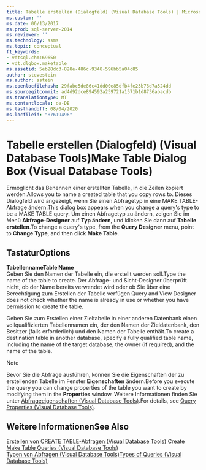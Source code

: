 ```yaml
---
title: Tabelle erstellen (Dialogfeld) (Visual Database Tools) | Microsoft-Dokumentation
ms.custom: ''
ms.date: 06/13/2017
ms.prod: sql-server-2014
ms.reviewer: ''
ms.technology: ssms
ms.topic: conceptual
f1_keywords:
- vdtsql.chm:69650
- vdt.dlgbox.maketable
ms.assetid: 5eb28dc3-828e-486c-9348-596bb5a04c85
author: stevestein
ms.author: sstein
ms.openlocfilehash: 29fabc5de86c41dd00e85dfb4fe23b76d7a524dd
ms.sourcegitcommit: ad4d92dce894592a259721a1571b1d8736abacdb
ms.translationtype: MT
ms.contentlocale: de-DE
ms.lasthandoff: 08/04/2020
ms.locfileid: "87619496"
---
```

# <a name="make-table-dialog-box-visual-database-tools"></a><span data-ttu-id="28dea-102">Tabelle erstellen (Dialogfeld) (Visual Database Tools)</span><span class="sxs-lookup"><span data-stu-id="28dea-102">Make Table Dialog Box (Visual Database Tools)</span></span>
  <span data-ttu-id="28dea-103">Ermöglicht das Benennen einer erstellten Tabelle, in die Zeilen kopiert werden.</span><span class="sxs-lookup"><span data-stu-id="28dea-103">Allows you to name a created table that you copy rows to.</span></span> <span data-ttu-id="28dea-104">Dieses Dialogfeld wird angezeigt, wenn Sie einen Abfragetyp in eine MAKE TABLE-Abfrage ändern.</span><span class="sxs-lookup"><span data-stu-id="28dea-104">This dialog box appears when you change a query's type to be a MAKE TABLE query.</span></span> <span data-ttu-id="28dea-105">Um einen Abfragetyp zu ändern, zeigen Sie im Menü **Abfrage-Designer** auf **Typ ändern**, und klicken Sie dann auf **Tabelle erstellen**.</span><span class="sxs-lookup"><span data-stu-id="28dea-105">To change a query's type, from the **Query Designer** menu, point to **Change Type**, and then click **Make Table**.</span></span>  
  
## <a name="options"></a><span data-ttu-id="28dea-106">Tastatur</span><span class="sxs-lookup"><span data-stu-id="28dea-106">Options</span></span>  
 <span data-ttu-id="28dea-107">**Tabellenname**</span><span class="sxs-lookup"><span data-stu-id="28dea-107">**Table Name**</span></span>  
 <span data-ttu-id="28dea-108">Geben Sie den Namen der Tabelle ein, die erstellt werden soll.</span><span class="sxs-lookup"><span data-stu-id="28dea-108">Type the name of the table to create.</span></span> <span data-ttu-id="28dea-109">Der Abfrage- und Sicht-Designer überprüft nicht, ob der Name bereits verwendet wird oder ob Sie über eine Berechtigung zum Erstellen der Tabelle verfügen.</span><span class="sxs-lookup"><span data-stu-id="28dea-109">Query and View Designer does not check whether the name is already in use or whether you have permission to create the table.</span></span>  
  
 <span data-ttu-id="28dea-110">Geben Sie zum Erstellen einer Zieltabelle in einer anderen Datenbank einen vollqualifizierten Tabellennamen ein, der den Namen der Zieldatenbank, den Besitzer (falls erforderlich) und den Namen der Tabelle enthält.</span><span class="sxs-lookup"><span data-stu-id="28dea-110">To create a destination table in another database, specify a fully qualified table name, including the name of the target database, the owner (if required), and the name of the table.</span></span>  
  
> [!NOTE]  
>  <span data-ttu-id="28dea-111">Bevor Sie die Abfrage ausführen, können Sie die Eigenschaften der zu erstellenden Tabelle im Fenster **Eigenschaften** ändern.</span><span class="sxs-lookup"><span data-stu-id="28dea-111">Before you execute the query you can change properties of the table you want to create by modifying them in the **Properties** window.</span></span> <span data-ttu-id="28dea-112">Weitere Informationen finden Sie unter [Abfrageeigenschaften &#40;Visual Database Tools&#41;](visual-database-tools.md).</span><span class="sxs-lookup"><span data-stu-id="28dea-112">For details, see [Query Properties &#40;Visual Database Tools&#41;](visual-database-tools.md).</span></span>  
  
## <a name="see-also"></a><span data-ttu-id="28dea-113">Weitere Informationen</span><span class="sxs-lookup"><span data-stu-id="28dea-113">See Also</span></span>  
 <span data-ttu-id="28dea-114">[Erstellen von CREATE TABLE-Abfragen &#40;Visual Database Tools&#41;](create-make-table-queries-visual-database-tools.md) </span><span class="sxs-lookup"><span data-stu-id="28dea-114">[Create Make Table Queries &#40;Visual Database Tools&#41;](create-make-table-queries-visual-database-tools.md) </span></span>  
 [<span data-ttu-id="28dea-115">Typen von Abfragen &#40;Visual Database Tools&#41;</span><span class="sxs-lookup"><span data-stu-id="28dea-115">Types of Queries &#40;Visual Database Tools&#41;</span></span>](types-of-queries-visual-database-tools.md)  
  
  
